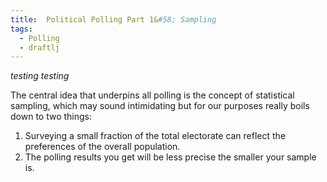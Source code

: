 ```yaml
---
title:  Political Polling Part 1&#58; Sampling
tags:
  - Polling
  - draftlj
---
```


<i>testing testing</i>

The central idea that underpins all polling is the concept of statistical sampling,
which may sound intimidating
but for our purposes really boils down to two things:

<!--more-->

1. Surveying a small fraction of the total electorate can reflect
the preferences of the overall population.
2. The polling results you get will be less precise the smaller your
sample is.

